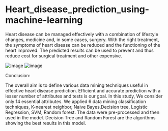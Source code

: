# Heart_disease_prediction_using-machine-learning
Heart disease can be managed effectively with a combination of lifestyle changes, 
medicine and, in some cases, surgery. With the right treatment, the symptoms of 
heart disease can be reduced and the functioning of the heart improved. The predicted results
can be used to prevent and thus reduce cost for surgical treatment and other expensive. 

![image](https://user-images.githubusercontent.com/131970727/234876540-9741bfbe-dbc2-49cf-b241-34bdc9234ce1.png)
![image](https://user-images.githubusercontent.com/131970727/234876600-a831ee5d-4398-406a-9177-bd4ab8156e07.png)
 
 Conclusion:

The overall aim is to define various data mining techniques useful in effective heart disease prediction.
Efficient and accurate prediction with a lesser number of attributes and tests is our goal. In this study,
We consider only 14 essential attributes. We applied 6 data mining classification techniques,
K-nearest neighbor, Naive Bayes,Decision tree, Logistic Regression, SVM, Random forest. 
The data were pre-processed and then used in the model. Decision Tree and Random Forest 
are the algorithms showing the best results in this model. 

